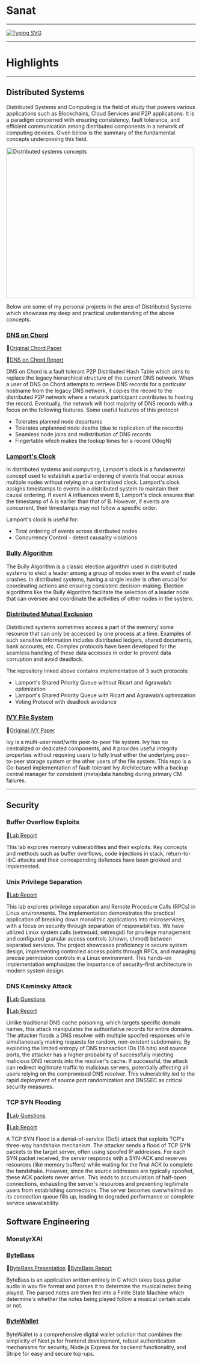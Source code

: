   # Sanat
---
[![Typing SVG](https://readme-typing-svg.demolab.com?font=VT323&size=40&duration=2000&multiline=true&repeat=false&random=false&width=510&height=150&lines=Software+Engineer;Distributed+Systems+%7C+Blockchain;Cyber+Security)](https://git.io/typing-svg)


---
# Highlights
---
## Distributed Systems
Distributed Systems and Computing is the field of study that powers various applications such as Blockchains, Cloud Services and P2P applications. It is a paradigm concerned with ensuring consistency, fault tolerance, and efficient communication among distributed components in a network of computing devices. Given below is the summary of the fundamental concepts underpinning this field.  

<img src="https://github.com/s4nat/s4nat/assets/65476084/7182d41a-e841-4daa-8b7b-685fba7f8e10" alt="Distributed systems concepts" width="500" height="400">

Below are some of my personal projects in the area of Distributed Systems which showcase my deep and practical understanding of the above concepts.

### [DNS on Chord](https://github.com/s4nat/dns-chord)
📑[Original Chord Paper](https://example.com/path/to/your/file.pdf)

📑[DNS on Chord Report](https://github.com/s4nat/s4nat/files/15230838/50_041_Distributed_Systems_Project.pdf)

DNS on Chord is a fault tolerant P2P Distributed Hash Table which aims to replace the legacy hierarchical structure of the current DNS network. When a user of DNS on Chord attempts to retrieve DNS records for a particular hostname from the legacy DNS network, it copies the record to the distributed P2P network where a network participant contributes to hosting the record. Eventually, the network will host majority of DNS records with a focus on the following features.
Some useful features of this protocol:
- Tolerates planned node departures
- Tolerates unplanned node deaths (due to replication of the records)
- Seamless node joins and redistribution of DNS records
- Fingertable which makes the lookup times for a record O(logN)


### [Lamport's Clock](https://github.com/s4nat/lamport-clocks)

In distributed systems and computing, Lamport's clock is a fundamental concept used to establish a partial ordering of events that occur across multiple nodes without relying on a centralized clock. Lamport's clock assigns timestamps to events in a distributed system to maintain their causal ordering. If event A influences event B, Lamport's clock ensures that the timestamp of A is earlier than that of B. However, if events are concurrent, their timestamps may not follow a specific order.

Lamport's clock is useful for:

- Total ordering of events across distributed nodes
- Concurrency Control - detect causality violations

### [Bully Algorithm](https://github.com/s4nat/Bully-Algo)
The Bully Algorithm is a classic election algorithm used in distributed systems to elect a leader among a group of nodes even in the event of node crashes. In distributed systems, having a single leader is often crucial for coordinating actions and ensuring consistent decision-making. Election algorithms like the Bully Algorithm facilitate the selection of a leader node that can oversee and coordinate the activities of other nodes in the system.

### [Distributed Mutual Exclusion](https://github.com/s4nat/dme)
Distributed systems sometimes access a part of the memory/ some resource that can only be accessed by one process at a time. Examples of such sensitive information includes distributed ledgers, shared documents, bank accounts, etc. Complex protocols have been developed for the seamless handling of these data accesses in order to prevent data corruption and avoid deadlock.

The repository linked above contains implementation of 3 such protocols:
- Lamport's Shared Priority Queue without Ricart and Agrawala’s optimization
- Lamport's Shared Priority Queue with Ricart and Agrawala’s optimization
- Voting Protocol with deadlock avoidance


### [IVY File System](https://github.com/s4nat/ivy)
📑[Original IVY Paper](https://systems.cs.columbia.edu/ds2-class/papers/li-ivy.pdf)

Ivy is a multi-user read/write peer-to-peer file system. Ivy has no centralized or dedicated components, and it provides useful integrity properties without requiring users to fully trust either the underlying peer-to-peer storage system or the other users of the file system. This repo is a Go-based implementation of fault-tolerant Ivy Architecture with a backup central manager for consistent (meta)data handling during primary CM failures.

---
## Security
### Buffer Overflow Exploits
📑[Lab Report](https://github.com/user-attachments/files/17743019/Lab.1.System.Security.pdf)

This lab explores memory vulnerabilities and their exploits. Key concepts and methods such as buffer overflows, code injections in stack, return-to-libC attacks and their corresponding defences have been grokked and implemented.

### Unix Privilege Separation
📑[Lab Report](https://github.com/user-attachments/files/17743043/Lab.2.System.Security.-.Privilege.Separation.pdf)

This lab explores privilege separation and Remote Procedure Calls (RPCs) in Linux environments. The implementation demonstrates the practical application of breaking down monolithic applications into microservices, with a focus on security through separation of responsibilities. We have utilized Linux system calls (setresuid, setresgid) for privilege management and configured granular access controls (chown, chmod) between separated services. The project showcases proficiency in secure system design, implementing controlled access points through RPCs, and managing precise permission controls in a Linux environment. This hands-on implementation emphasizes the importance of security-first architecture in modern system design.

### DNS Kaminsky Attack
📑[Lab Questions](https://seedsecuritylabs.org/Labs_20.04/Files/DNS_Remote/DNS_Remote.pdf)

📑[Lab Report](https://github.com/user-attachments/files/17743180/DNS.Kaminsky.Attack.Lab.pdf)

Unlike traditional DNS cache poisoning, which targets specific domain names, this attack manipulates the authoritative records for entire domains. The attacker floods a DNS resolver with multiple spoofed responses while simultaneously making requests for random, non-existent subdomains. By exploiting the limited entropy of DNS transaction IDs (16 bits) and source ports, the attacker has a higher probability of successfully injecting malicious DNS records into the resolver's cache. If successful, the attack can redirect legitimate traffic to malicious servers, potentially affecting all users relying on the compromised DNS resolver. This vulnerability led to the rapid deployment of source port randomization and DNSSEC as critical security measures.

### TCP SYN Flooding
📑[Lab Questions](https://seedsecuritylabs.org/Labs_20.04/Files/TCP_Attacks/TCP_Attacks.pdf)

📑[Lab Report](https://github.com/user-attachments/files/17743171/TCP.Attacks.Lab.pdf)

A TCP SYN Flood is a denial-of-service (DoS) attack that exploits TCP's three-way handshake mechanism. The attacker sends a flood of TCP SYN packets to the target server, often using spoofed IP addresses. For each SYN packet received, the server responds with a SYN-ACK and reserves resources (like memory buffers) while waiting for the final ACK to complete the handshake. However, since the source addresses are typically spoofed, these ACK packets never arrive. This leads to accumulation of half-open connections, exhausting the server's resources and preventing legitimate users from establishing connections. The server becomes overwhelmed as its connection queue fills up, leading to degraded performance or complete service unavailability.

### 

## Software Engineering
### MonstyrXAI 
### [ByteBass](https://github.com/s4nat/bytebass)
📑[ByteBass Presentation](https://github.com/s4nat/s4nat/files/15236518/ByteBass.pdf)
📑[ByteBass Report](https://github.com/s4nat/s4nat/files/15236529/PLC.Report.pdf)

ByteBass is an application written entirely in C which takes bass guitar audio in wav file format and parses it to determine the musical notes being played. The parsed notes are then fed into a Finite State Machine which determine's whether the notes being played follow a musical certain scale or not.

### [ByteWallet](https://github.com/s4nat/digitalWallet)
ByteWallet is a comprehensive digital wallet solution that combines the simplicity of Next.js for frontend development, robust authentication mechanisms for security, Node.js Express for backend functionality, and Stripe for easy and secure top-ups. 

<!--
**s4nat/s4nat** is a ✨ _special_ ✨ repository because its `README.md` (this file) appears on your GitHub profile.

Here are some ideas to get you started:

- 🔭 I’m currently working on ...
- 🌱 I’m currently learning ...
- 👯 I’m looking to collaborate on ...
- 🤔 I’m looking for help with ...
- 💬 Ask me about ...
- 📫 How to reach me: ...
- 😄 Pronouns: ...
- ⚡ Fun fact: ...
-->
